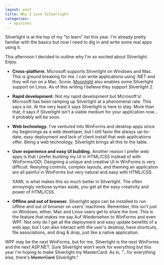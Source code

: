 ```yaml
---
layout: post
title: Why I Love Silverlight
categories:
  - opinions
---
```

Silverlight is at the top of my "to learn" list this year.
I'm already pretty familiar with the basics but now I need
to dig in and write some real apps using it.

This afternoon I decided to outline why I'm so excited about
Silverlight. Enjoy.

*  **Cross-platform.** Microsoft supports Silverlight on Windows and Mac.
   This is ground breaking for me. I can write applications using .NET and they will
   run on a Mac. Score.
   [Moonlight](http://www.go-mono.com/moonlight/) also enables some
   Silverlight support on Linux. As of this writing I believe they support Silverlight 2.
*  **Rapid development.** Not *my* rapid development but Microsoft's! Microsoft has been
   ramping up Silverlight at a phenomenal rate. This says a lot. At the very least it
   says Silverlight is here to stay. More than that, it says if Silverlight isn't
   a viable medium for your application now... it probably will be soon.
*  **Web technology.** I've ventured into WinForms and desktop apps since my beginnings
   as a web developer, but I still favor the always up-to-date, easy deployment and
   lack of client install that web applications offer. Being a web technology,
   Silverlight brings all this to the table.
*  **User experience and easy UI building.** Another reason I prefer web apps is that I
   prefer building my UI in HTML/CSS instead of with WinForms/GDI. Designing a unique and creative UI
   in WinForms is very difficult. Restyling controls, complex layouts, and theming an application
   are all painful in WinForms but very natural and easy with HTML/CSS.

   XAML is what makes this so much better in Silverlight. The often annoyingly verbose
   syntax aside, you get all the easy creativity and power of HTML/CSS.
*  **Offline and out of browser.** Silverlight apps can be installed to run offline
   and out of browser on users' machines. Remember, this isn't just on Windows, either. 
   Mac and Linux users get to share the love. This is the feature that makes me
   say Auf Wiedersehen to WinForms and even WPF. Not only do I get
   all the deployment and easy update benefits of a web app, but I can also interact with
   the user's desktop, have shortcuts, file associations, and drag & drop, just like a native
   application.

WPF may be the next WinForms, but for me, Silverlight is the next WinForms and the next ASP.NET.
Sure Silverlight won't work for everything but this year I'm hoping
to make Silverlight my MasterCard. As in, "...for everything else, there's <del>MasterCard</del> Silverlight."